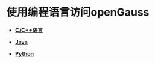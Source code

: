 # 使用编程语言访问openGauss<a name="ZH-CN_TOPIC_0000001179940236"></a>

-   **[C/C++语言](C-C++语言.md)**  

-   **[Java](Java.md)**  

-   **[Python](Python.md)**  

